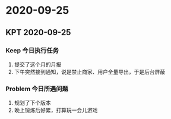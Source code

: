 # 2020-09-25 

## KPT 2020-09-25

### Keep 今日执行任务

1. 提交了这个月的月报
2. 下午突然接到通知，说是禁止商家、用户全量导出，于是后台屏蔽

### Problem 今日所遇问题

1. 规划了下个版本
2. 晚上锻炼后好累，打算玩一会儿游戏
